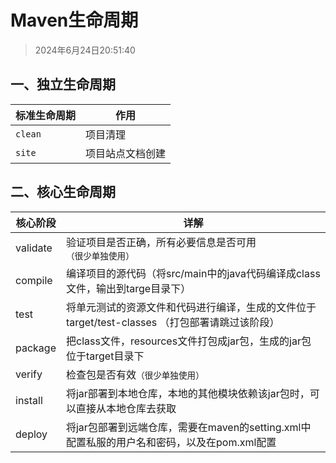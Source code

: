 # Maven生命周期

> 2024年6月24日20:51:40

## 一、独立生命周期

| 标准生命周期 | 作用             |
| ------------ | ---------------- |
| `clean`      | 项目清理         |
| `site`       | 项目站点文档创建 |

## 二、核心生命周期

| 核心阶段 | 详解                                                         |
| -------- | ------------------------------------------------------------ |
| validate | 验证项目是否正确，所有必要信息是否可用`（很少单独使用）`     |
| compile  | 编译项目的源代码（将src/main中的java代码编译成class文件，输出到targe目录下） |
| test     | 将单元测试的资源文件和代码进行编译，生成的文件位于target/test-classes （打包部署请跳过该阶段） |
| package  | 把class文件，resources文件打包成jar包，生成的jar包位于target目录下 |
| verify   | 检查包是否有效`（很少单独使用）`                             |
| install  | 将jar部署到本地仓库，本地的其他模块依赖该jar包时，可以直接从本地仓库去获取 |
| deploy   | 将jar包部署到远端仓库，需要在maven的setting.xml中配置私服的用户名和密码，以及在pom.xml配置 |